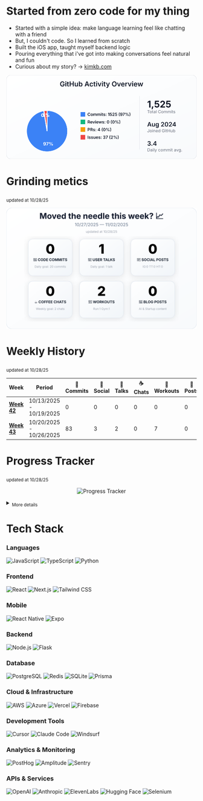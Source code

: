 # Started from zero code for my thing

- Started with a simple idea: make language learning feel like chatting with a friend
- But, I couldn't code. So I learned from scratch
- Built the iOS app, taught myself backend logic
- Pouring everything that i've got into making conversations feel natural and fun
- Curious about my story? → [kimkb.com](https://www.kimkb.com)

<p align="center">
  <img src="https://raw.githubusercontent.com/Piesson/Piesson/main/profile-summary-card-output/default/0-profile-details.svg" alt="Profile Details">
</p>

# Grinding metics

<sub>updated at 10/28/25</sub>

<p align="center">
  <img src="https://raw.githubusercontent.com/Piesson/Piesson/main/dashboard/weekly_dashboard.svg" alt="Weekly Dashboard">
</p>

# Weekly History

<sub>updated at 10/28/25</sub>

| Week | Period | 🚀 Commits | 📱 Social | 💬 Talks | ☕ Chats | 🏃 Workouts | 📝 Posts |
|------|--------|-----------|----------|---------|---------|------------|----------|
| [**Week 42**](https://raw.githubusercontent.com/Piesson/Piesson/main/dashboard/history/weekly_history_2025-W42.svg) | 10/13/2025 - 10/19/2025 | 0 | 0 | 0 | 0 | 0 | 0 |
| [**Week 43**](https://raw.githubusercontent.com/Piesson/Piesson/main/dashboard/history/weekly_history_2025-W43.svg) | 10/20/2025 - 10/26/2025 | 83 | 3 | 2 | 0 | 7 | 0 |

# Progress Tracker

<sub>updated at 10/28/25</sub>

<p align="center">
  <img src="https://image-charts.com/chart?cht=lc&chd=t:0,83|0,2|0,3|0,0|0,7|0,0&chs=900x450&chxt=x,y&chxl=0:|W42+(10/13/25)|W43+(10/20/25)&chco=FF6384,36A2EB,FFCE56,4BC0C0,9966FF,FF9F40&chdl=Code+Commits|User+Talks|Social+Posts|Coffee+Chats|Workouts|Blog+Posts&chtt=Progress+Tracker&chts=000000,16&chls=3|3|3|3|3|3&chg=20,20,1,5&chm=N*f0*,000000,0,-1,11|N*f0*,000000,1,-1,11|N*f0*,000000,2,-1,11|N*f0*,000000,3,-1,11|N*f0*,000000,4,-1,11|N*f0*,000000,5,-1,11" alt="Progress Tracker">
</p>

<details>
<summary><sub>More details</sub></summary>

<p align="center">
  <img src="https://image-charts.com/chart?cht=lc&chd=t:0,83&chs=380x200&chxt=x,y&chxl=0:|W42|W43&chco=FF6384&chtt=Code+Commits&chts=000000,14&chls=3&chg=20,20,1,5&chf=bg,s,FFFFFF" alt="Commits Progress">
  <img src="https://image-charts.com/chart?cht=lc&chd=t:0,2&chs=380x200&chxt=x,y&chxl=0:|W42|W43&chco=36A2EB&chtt=User+Talks&chts=000000,14&chls=3&chg=20,20,1,5&chf=bg,s,FFFFFF" alt="User Talks Progress">
</p>

<p align="center">
  <img src="https://image-charts.com/chart?cht=lc&chd=t:0,3&chs=380x200&chxt=x,y&chxl=0:|W42|W43&chco=FFCE56&chtt=Social+Posts&chts=000000,14&chls=3&chg=20,20,1,5&chf=bg,s,FFFFFF" alt="Social Posts Progress">
  <img src="https://image-charts.com/chart?cht=lc&chd=t:0,0&chs=380x200&chxt=x,y&chxl=0:|W42|W43&chco=4BC0C0&chtt=Coffee+Chats&chts=000000,14&chls=3&chg=20,20,1,5&chf=bg,s,FFFFFF" alt="Coffee Chats Progress">
</p>

<p align="center">
  <img src="https://image-charts.com/chart?cht=lc&chd=t:0,7&chs=380x200&chxt=x,y&chxl=0:|W42|W43&chco=9966FF&chtt=Workouts&chts=000000,14&chls=3&chg=20,20,1,5&chf=bg,s,FFFFFF" alt="Workouts Progress">
  <img src="https://image-charts.com/chart?cht=lc&chd=t:0,0&chs=380x200&chxt=x,y&chxl=0:|W42|W43&chco=FF9F40&chtt=Blog+Posts&chts=000000,14&chls=3&chg=20,20,1,5&chf=bg,s,FFFFFF" alt="Blog Posts Progress">
</p>

</details>


# Tech Stack

### Languages
![JavaScript](https://img.shields.io/badge/JavaScript-F7DF1E?style=flat-square&logo=javascript&logoColor=black)
![TypeScript](https://img.shields.io/badge/TypeScript-007ACC?style=flat-square&logo=typescript&logoColor=white)
![Python](https://img.shields.io/badge/Python-3776AB?style=flat-square&logo=python&logoColor=white)

### Frontend
![React](https://img.shields.io/badge/React-20232A?style=flat-square&logo=react&logoColor=61DAFB)
![Next.js](https://img.shields.io/badge/Next.js-000000?style=flat-square&logo=nextdotjs&logoColor=white)
![Tailwind CSS](https://img.shields.io/badge/Tailwind_CSS-38B2AC?style=flat-square&logo=tailwind-css&logoColor=white)

### Mobile
![React Native](https://img.shields.io/badge/React_Native-20232A?style=flat-square&logo=react&logoColor=61DAFB)
![Expo](https://img.shields.io/badge/Expo-1C1E24?style=flat-square&logo=expo&logoColor=white)

### Backend
![Node.js](https://img.shields.io/badge/Node.js-43853D?style=flat-square&logo=node.js&logoColor=white)
![Flask](https://img.shields.io/badge/Flask-000000?style=flat-square&logo=flask&logoColor=white)

### Database
![PostgreSQL](https://img.shields.io/badge/PostgreSQL-316192?style=flat-square&logo=postgresql&logoColor=white)
![Redis](https://img.shields.io/badge/Redis-DC382D?style=flat-square&logo=redis&logoColor=white)
![SQLite](https://img.shields.io/badge/SQLite-07405E?style=flat-square&logo=sqlite&logoColor=white)
![Prisma](https://img.shields.io/badge/Prisma-3982CE?style=flat-square&logo=Prisma&logoColor=white)

### Cloud & Infrastructure
![AWS](https://img.shields.io/badge/AWS-232F3E?style=flat-square&logo=amazon-aws&logoColor=white)
![Azure](https://img.shields.io/badge/Microsoft_Azure-0089D0?style=flat-square&logo=microsoft-azure&logoColor=white)
![Vercel](https://img.shields.io/badge/Vercel-000000?style=flat-square&logo=vercel&logoColor=white)
![Firebase](https://img.shields.io/badge/Firebase-FFCA28?style=flat-square&logo=firebase&logoColor=black)

### Development Tools
![Cursor](https://img.shields.io/badge/Cursor-000000?style=flat-square&logoColor=white)
![Claude Code](https://img.shields.io/badge/Claude_Code-000000?style=flat-square&logo=anthropic&logoColor=white)
![Windsurf](https://img.shields.io/badge/Windsurf-0EA5E9?style=flat-square&logoColor=white)

### Analytics & Monitoring
![PostHog](https://img.shields.io/badge/PostHog-000000?style=flat-square&logo=posthog&logoColor=white)
![Amplitude](https://img.shields.io/badge/Amplitude-000080?style=flat-square&logoColor=white)
![Sentry](https://img.shields.io/badge/Sentry-362D59?style=flat-square&logo=sentry&logoColor=white)

### APIs & Services
![OpenAI](https://img.shields.io/badge/OpenAI-412991?style=flat-square&logo=openai&logoColor=white)
![Anthropic](https://img.shields.io/badge/Anthropic-191919?style=flat-square&logoColor=white)
![ElevenLabs](https://img.shields.io/badge/ElevenLabs-000000?style=flat-square&logoColor=white)
![Hugging Face](https://img.shields.io/badge/🤗_Hugging_Face-FFD21E?style=flat-square&logoColor=black)
![Selenium](https://img.shields.io/badge/Selenium-43B02A?style=flat-square&logo=selenium&logoColor=white)
